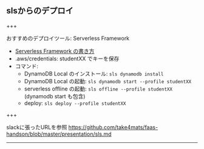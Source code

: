 ## slsからのデプロイ

+++

おすすめのデプロイツール: Serverless Framework
- [Serverless Framework の書き方](https://serverless.com/framework/docs/providers/aws/)
- .aws/credentials: studentXX でキーを保存
- コマンド:
    - DynamoDB Local のインストール: `sls dynamodb install`
    - DynamoDB Local の起動: `sls dynamodb start --profile studentXX`
    - serverless offline の起動: `sls offline --profile studentXX` (dynamodb start も包含)
    - deploy: `sls deploy --profile studentXX`

+++

slackに張ったURLを参照
https://github.com/take4mats/faas-handson/blob/master/presentation/sls.md

---

